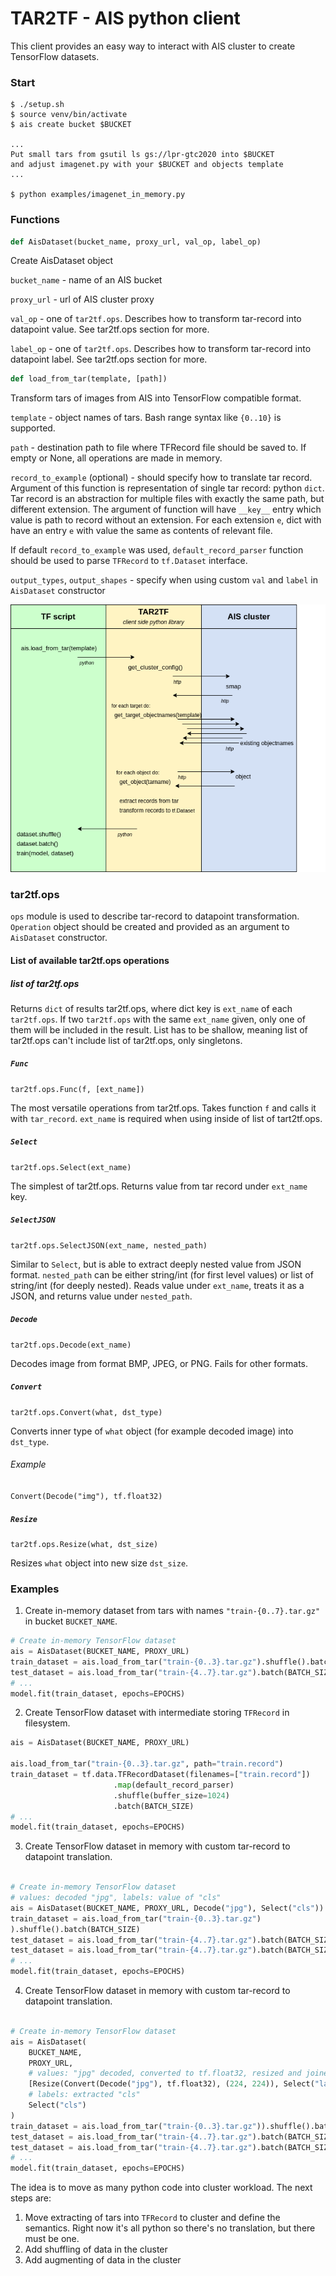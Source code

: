 # TAR2TF - AIS python client

This client provides an easy way to interact with AIS cluster to create TensorFlow datasets.

### Start

```console
$ ./setup.sh
$ source venv/bin/activate
$ ais create bucket $BUCKET

...
Put small tars from gsutil ls gs://lpr-gtc2020 into $BUCKET
and adjust imagenet.py with your $BUCKET and objects template
...

$ python examples/imagenet_in_memory.py
```

### Functions
```python
def AisDataset(bucket_name, proxy_url, val_op, label_op)
```

Create AisDataset object

`bucket_name` - name of an AIS bucket

`proxy_url` - url of AIS cluster proxy

`val_op` - one of `tar2tf.ops`. Describes how to transform tar-record into datapoint value. See tar2tf.ops section for more.

`label_op` - one of `tar2tf.ops`. Describes how to transform tar-record into datapoint label. See tar2tf.ops section for more.


```python
def load_from_tar(template, [path])
```

Transform tars of images from AIS into TensorFlow compatible format.

`template` - object names of tars. Bash range syntax like `{0..10}` is supported.  

`path` - destination path to file where TFRecord file should be saved to. If empty or None, all operations are made in memory.

`record_to_example` (optional) - should specify how to translate tar record.
Argument of this function is representation of single tar record: python `dict`. 
Tar record is an abstraction for multiple files with exactly the same path, but different extension. 
The argument of function will have `__key__` entry which value is path to record without an extension.
For each extension `e`, dict with have an entry `e` with value the same as contents of relevant file.  

If default `record_to_example` was used, `default_record_parser` function should be used to
parse `TFRecord` to `tf.Dataset` interface.

`output_types`, `output_shapes` - specify when using custom `val` and `label` in `AisDataset` constructor

![POC TAR2TF](images/poctar2tf.png)

### tar2tf.ops

`ops` module is used to describe tar-record to datapoint transformation.
`Operation` object should be created and provided as an argument to `AisDataset` constructor.

#### List of available tar2tf.ops operations

##### list of tar2tf.ops

Returns `dict` of results tar2tf.ops, where dict key is `ext_name` of each `tar2tf.ops`.
If two `tar2tf.ops` with the same `ext_name` given, only one of them will be included in the result.
List has to be shallow, meaning list of tar2tf.ops can't include list of tar2tf.ops, only singletons.

##### `Func`

`tar2tf.ops.Func(f, [ext_name])`

The most versatile operations from tar2tf.ops. Takes function `f` and calls it with `tar_record`.
`ext_name` is required when using inside of list of tart2tf.ops.

##### `Select`

`tar2tf.ops.Select(ext_name)`

The simplest of tar2tf.ops. Returns value from tar record under `ext_name` key.

##### `SelectJSON`

`tar2tf.ops.SelectJSON(ext_name, nested_path)`

Similar to `Select`, but is able to extract deeply nested value from JSON format.
`nested_path` can be either string/int (for first level values) or list of string/int (for deeply nested).
Reads value under `ext_name`, treats it as a JSON, and returns value under `nested_path`.

##### `Decode`

`tar2tf.ops.Decode(ext_name)`

Decodes image from format BMP, JPEG, or PNG. Fails for other formats.

##### `Convert`

`tar2tf.ops.Convert(what, dst_type)`

Converts inner type of `what` object (for example decoded image) into `dst_type`.

###### Example

`Convert(Decode("img"), tf.float32)`

##### `Resize`

`tar2tf.ops.Resize(what, dst_size)`

Resizes `what` object into new size `dst_size`.

### Examples

1) Create in-memory dataset from tars with names `"train-{0..7}.tar.gz"` in bucket `BUCKET_NAME`.
```python
# Create in-memory TensorFlow dataset
ais = AisDataset(BUCKET_NAME, PROXY_URL)
train_dataset = ais.load_from_tar("train-{0..3}.tar.gz").shuffle().batch(BATCH_SIZE)
test_dataset = ais.load_from_tar("train-{4..7}.tar.gz").batch(BATCH_SIZE)
# ...
model.fit(train_dataset, epochs=EPOCHS)
```

2) Create TensorFlow dataset with intermediate storing `TFRecord` in filesystem.
```python
ais = AisDataset(BUCKET_NAME, PROXY_URL)

ais.load_from_tar("train-{0..3}.tar.gz", path="train.record")
train_dataset = tf.data.TFRecordDataset(filenames=["train.record"])
                       .map(default_record_parser)
                       .shuffle(buffer_size=1024)
                       .batch(BATCH_SIZE)
# ...
model.fit(train_dataset, epochs=EPOCHS)
```

3) Create TensorFlow dataset in memory with custom tar-record to datapoint translation.
```python

# Create in-memory TensorFlow dataset
# values: decoded "jpg", labels: value of "cls"
ais = AisDataset(BUCKET_NAME, PROXY_URL, Decode("jpg"), Select("cls"))
train_dataset = ais.load_from_tar("train-{0..3}.tar.gz")
).shuffle().batch(BATCH_SIZE)
test_dataset = ais.load_from_tar("train-{4..7}.tar.gz").batch(BATCH_SIZE)
test_dataset = ais.load_from_tar("train-{4..7}.tar.gz").batch(BATCH_SIZE)
# ...
model.fit(train_dataset, epochs=EPOCHS)

```

4) Create TensorFlow dataset in memory with custom tar-record to datapoint translation.
```python

# Create in-memory TensorFlow dataset
ais = AisDataset(
    BUCKET_NAME,
    PROXY_URL,
    # values: "jpg" decoded, converted to tf.float32, resized and joined with "lab1" into dict
    [Resize(Convert(Decode("jpg"), tf.float32), (224, 224)), Select("lab1")],
    # labels: extracted "cls"
    Select("cls")
)
train_dataset = ais.load_from_tar("train-{0..3}.tar.gz")).shuffle().batch(BATCH_SIZE)
test_dataset = ais.load_from_tar("train-{4..7}.tar.gz").batch(BATCH_SIZE)
test_dataset = ais.load_from_tar("train-{4..7}.tar.gz").batch(BATCH_SIZE)
# ...
model.fit(train_dataset, epochs=EPOCHS)
```

The idea is to move as many python code into cluster workload.
The next steps are:
1. Move extracting of tars into `TFRecord` to cluster and define the semantics.
Right now it's all python so there's no translation, but there must be one.
2. Add shuffling of data in the cluster
3. Add augmenting of data in the cluster
